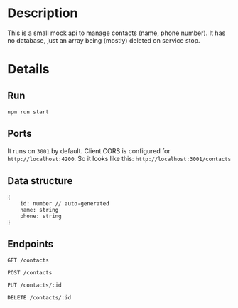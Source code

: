 # Description

This is a small mock api to manage contacts (name, phone number). It has no database, just an array being (mostly) deleted on service stop.

# Details

## Run

`npm run start`

## Ports

It runs on `3001` by default. Client CORS is configured for `http://localhost:4200`. 
So it looks like this: `http://localhost:3001/contacts`

## Data structure

```
{
    id: number // auto-generated
    name: string
    phone: string
}
```

## Endpoints

```
GET /contacts

POST /contacts

PUT /contacts/:id

DELETE /contacts/:id
```
